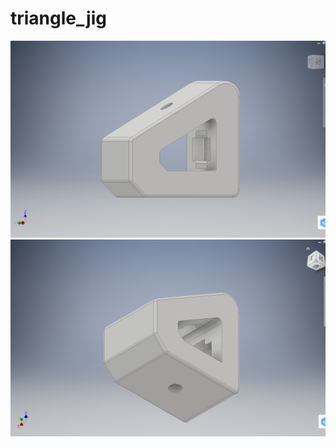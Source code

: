 # triangle_jig

<img src='https://github.com/tiger0421/triangle_jig/blob/main/image/jig_image1.png' width='600x375'>
<img src='https://github.com/tiger0421/triangle_jig/blob/main/image/jig_image2.png' width='600x375'>
